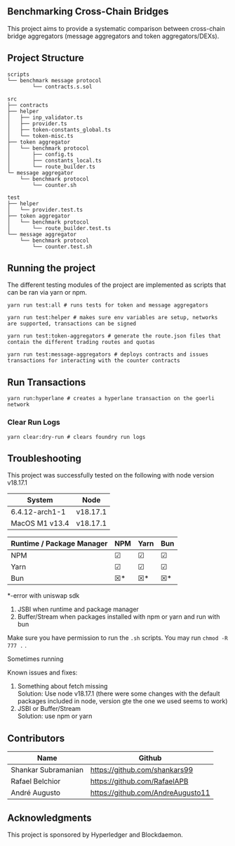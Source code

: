 ## Benchmarking Cross-Chain Bridges
This project aims to provide a systematic comparison between cross-chain bridge aggregators (message aggregators and token aggregators/DEXs).

## Project Structure

```
scripts
└── benchmark message protocol
        └── contracts.s.sol

src
├── contracts
├── helper
│   ├── inp_validator.ts
│   ├── provider.ts
│   ├── token-constants_global.ts
│   └── token-misc.ts
├── token aggregator
│   └── benchmark protocol
│       ├── config.ts
│       ├── constants_local.ts
│       └── route_builder.ts
└─ message aggregator
    └── benchmark protocol
        └── counter.sh

test
├── helper
│   └── provider.test.ts
├── token aggregator
│   └── benchmark protocol
│       └── route_builder.test.ts
└── message aggregator
    └── benchmark protocol
        └── counter.test.sh
```

## Running the project
The different testing modules of the project are implemented as scripts that can be ran via yarn or npm.

 ```shell
 yarn run test:all # runs tests for token and message aggregators
 ```

 ```shell
 yarn run test:helper # makes sure env variables are setup, networks are supported, transactions can be signed
 ```

 ```shell
 yarn run test:token-aggregators # generate the route.json files that contain the different trading routes and quotas
 ```
 ```shell
 yarn run test:message-aggregators # deploys contracts and issues transactions for interacting with the counter contracts
 ```



## Run Transactions

```shell
yarn run:hyperlane # creates a hyperlane transaction on the goerli network
```
### Clear Run Logs

```shell
yarn clear:dry-run # clears foundry run logs
```

## Troubleshooting
This project was successfully tested on the following with node version v18.17.1

| System         | Node     |
| -------------- | -------- |
| 6.4.12-arch1-1 | v18.17.1 |
| MacOS M1 v13.4 | v18.17.1 |


| Runtime / Package Manager | NPM | Yarn | Bun |
| ------------------------- | --- | ---- | --- |
| NPM                       | ☑   | ☑    | ☑   |
| Yarn                      | ☑   | ☑    | ☑   |
| Bun                       | ☒*  | ☒*   | ☒*  |
*-error with uniswap sdk
1. JSBI when runtime and package manager
2. Buffer/Stream when packages installed with npm or yarn and run with bun

Make sure you have permission to run the ``.sh`` scripts. You may run ``chmod -R 777 .`` .

Sometimes running

Known issues and fixes:

1. Something about fetch missing <br>
Solution: Use node v18.17.1 (there were some changes with the default packages included in node, version gte the one we used seems to work)
2. JSBI or Buffer/Stream <br>
Solution: use npm or yarn

## Contributors

| Name                | Github                            |
| ------------------- | --------------------------------- |
| Shankar Subramanian | https://github.com/shankars99     |
| Rafael Belchior     | https://github.com/RafaelAPB      |
| André Augusto       | https://github.com/AndreAugusto11 |
## Acknowledgments
This project is sponsored by Hyperledger and Blockdaemon.


